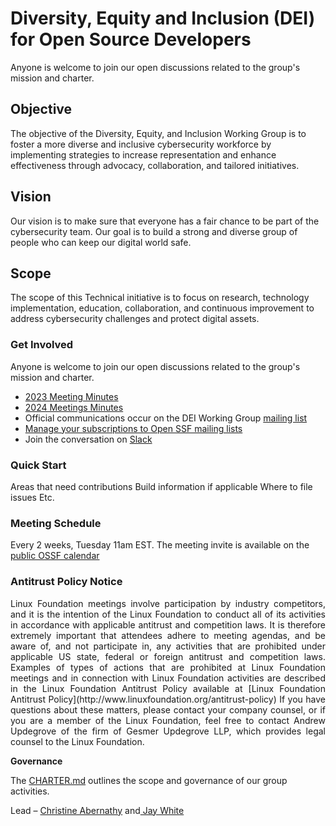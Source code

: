 
<h1>Diversity, Equity and Inclusion (DEI) for Open Source Developers</h1>

Anyone is welcome to join our open discussions related to the group's mission and charter.

<h2>Objective</h2>

The objective of the Diversity, Equity, and Inclusion Working Group is to foster a more diverse and inclusive cybersecurity workforce by implementing strategies to increase representation and enhance effectiveness through advocacy, collaboration, and tailored initiatives.

<h2>Vision</h2>

Our vision is to make sure that everyone has a fair chance to be part of the cybersecurity team. Our goal is to build a strong and diverse group of people who can keep our digital world safe.

<h2>Scope</h2>

The scope of this Technical initiative is to focus on research, technology implementation, education, collaboration, and continuous improvement to address cybersecurity challenges and protect digital assets.

<h3>Get Involved</h3>

Anyone is welcome to join our open discussions related to the group's mission and charter.



* [2023 Meeting Minutes](https://docs.google.com/document/d/1Ba_NJWWlsbTn2kVoBFpnMFMmdez9yJrHayocaxKkjaY/edit#heading=h.rmfd9b3ngn45)
* [2024 Meetings Minutes](https://docs.google.com/document/d/1zGTOJdFVIMnixT3EFQ6_bbQ0iy7f4Z4TxhX9A5VY9TM/edit#heading=h.9m0zi4b0wnne)
* Official communications occur on the DEI Working Group [mailing list](https://lists.openssf.org/g/openssf-wg-dei)
* [Manage your subscriptions to Open SSF mailing lists](https://lists.openssf.org/g/main/subgroups)
* Join the conversation on [Slack](https://app.slack.com/client/T019QHUBYQ3/C068TF7AH0U)

<h3>Quick Start</h3>

Areas that need contributions Build information if applicable Where to file issues Etc.

<h3>Meeting Schedule</h3>

Every 2 weeks, Tuesday 11am EST. The meeting invite is available on the [public OSSF calendar](https://calendar.google.com/calendar?cid=czYzdm9lZmhwNWk5cGZsdGI1cTY3bmdwZXNAZ3JvdXAuY2FsZW5kYXIuZ29vZ2xlLmNvbQ)

<h3>Antitrust Policy Notice</h3>

<p align="justify"> Linux Foundation meetings involve participation by industry competitors, and it is the intention of the Linux Foundation to conduct all of its activities in accordance with applicable antitrust and competition laws. It is therefore extremely important that attendees adhere to meeting agendas, and be aware of, and not participate in, any activities that are prohibited under applicable US state, federal or foreign antitrust and competition laws.  Examples of types of actions that are prohibited at Linux Foundation meetings and in connection with Linux Foundation activities are described in the Linux Foundation Antitrust Policy available at [Linux Foundation Antitrust Policy](http://www.linuxfoundation.org/antitrust-policy) If you have questions about these matters, please contact your company counsel, or if you are a member of the Linux Foundation, feel free to contact Andrew Updegrove of the firm of Gesmer Updegrove LLP, which provides legal counsel to the Linux Foundation.</p>

**Governance**

The <span style="text-decoration:underline;">CHARTER.md</span> outlines the scope and governance of our group activities.

Lead – [Christine Abernathy](https://github.com/caabernathy) and[ Jay White](https://github.com/camaleon2016)
